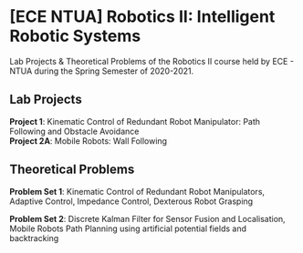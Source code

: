 # [ECE NTUA] Robotics II: Intelligent Robotic Systems
Lab Projects &amp; Theoretical Problems of the Robotics II course held by ECE - NTUA during the Spring Semester of 2020-2021.

## Lab Projects

**Project 1**: Kinematic Control of Redundant Robot Manipulator: Path Following and Obstacle Avoidance <br/>
**Project 2A**: Mobile Robots: Wall Following

## Theoretical Problems

**Problem Set 1**: Kinematic Control of Redundant Robot Manipulators, Adaptive Control, Impedance Control, Dexterous Robot Grasping

**Problem Set 2**: Discrete Kalman Filter for Sensor Fusion and Localisation, Mobile Robots Path Planning using artificial potential fields and backtracking
